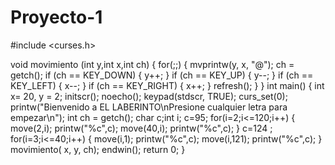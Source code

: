 Proyecto-1
==========
#include <curses.h>

void movimiento (int y,int x,int ch)
{
 for(;;)
    {
        mvprintw(y, x, "@");
        ch = getch();
        if (ch == KEY_DOWN)
        {
            y++;
        }
        if (ch == KEY_UP)
        {
            y--;
        }
        if (ch == KEY_LEFT)
        {
            x--;
        }
        if (ch == KEY_RIGHT)
        {
            x++;
        }
        refresh();
    }
}
int main() {
	int x= 20, y = 2;
	initscr();
	noecho();
	keypad(stdscr, TRUE);
	curs_set(0);
	printw("Bienvenido a EL LABERINTO\nPresione cualquier letra para empezar\n");
	int ch = getch();
	char c;int i;
    c=95;
    for(i=2;i<=120;i++)
    {
    move(2,i);
    printw("%c",c);
    move(40,i);
    printw("%c",c);
    }
    c=124 ;
    for(i=3;i<=40;i++)
    {
    move(i,1);
    printw("%c",c);
    move(i,121);
    printw("%c",c);
    }
	movimiento( x, y, ch);
	endwin();
	return 0;
}

